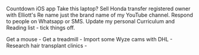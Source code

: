 Countdown iOS app
Take this laptop?
Sell Honda transfer registered owner with Elliott's
Re name just the brand name of my YouTube channel.
Respond to people on Whatsapp or SMS.
Update my personal Curriculum and Reading list - tick things off.

Get a mouse - Get a treadmill - Import some Wyze cams with DHL - 
Research hair transplant clinics - 

